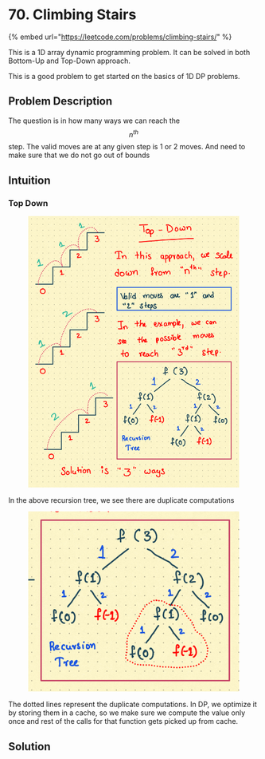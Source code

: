# 70. Climbing Stairs

{% embed url="https://leetcode.com/problems/climbing-stairs/" %}

This is a 1D array dynamic programming problem. It can be solved in both Bottom-Up and Top-Down approach.&#x20;

This is a good problem to get started on the basics of 1D DP problems.

## Problem Description

The question is in how many ways we can reach the $$n^{th}$$step. The valid moves are at any given step is 1 or 2 moves. And need to make sure that we do not go out of bounds

## Intuition

### Top Down

<figure><img src="../../.gitbook/assets/image (11).png" alt=""><figcaption></figcaption></figure>

In the above recursion tree, we see there are duplicate computations

<figure><img src="../../.gitbook/assets/image (51).png" alt=""><figcaption></figcaption></figure>

The dotted lines represent the duplicate computations. In DP, we optimize it by storing them in a cache, so we make sure we compute the value only once and rest of the calls for that function gets picked up from cache.

## Solution

```java
```
